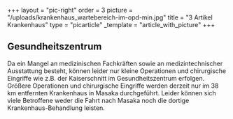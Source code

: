+++
layout = "pic-right"
order = 3
picture = "/uploads/krankenhaus_wartebereich-im-opd-min.jpg"
title = "3 Artikel Krankenhaus"
type = "picarticle"
_template = "article_with_picture"
+++

## Gesundheitszentrum

Da ein Mangel an medizinischen Fachkräften sowie an medizintechnischer Ausstattung besteht, können leider nur kleine Operationen und chirurgische Eingriffe wie z.B. der Kaiserschnitt im Gesundheitszentrum erfolgen. Größere Operationen und chirurgische Eingriffe werden derzeit nur im 38 km entfernten Krankenhaus in Masaka durchgeführt. Leider können sich viele Betroffene weder die Fahrt nach Masaka noch die dortige Krankenhaus-Behandlung leisten.
